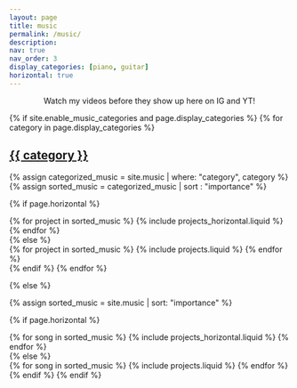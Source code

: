 ```yaml
---
layout: page
title: music
permalink: /music/
description:
nav: true
nav_order: 3
display_categories: [piano, guitar]
horizontal: true
---
```


<p align="center">Watch my videos before they show up here on IG and YT!</p>

<div class="social">
  <div class="contact-icons">
    <a href="https://instagram.com/{{ site.instagram_id }}" title="Instagram"><i class="fa-brands fa-instagram"></i></a>
    <a href="https://youtube.com/@{{ site.youtube_id }}" title="YouTube"><i class="fa-brands fa-youtube"></i></a>

  </div>
</div>


<!-- pages/projects.md -->
<div class="projects">
{% if site.enable_music_categories and page.display_categories %}
  <!-- Display categorized projects -->
  {% for category in page.display_categories %}
  <a id="{{ category }}" href=".#{{ category }}">
    <h2 class="category">{{ category }}</h2>
  </a>
  {% assign categorized_music = site.music | where: "category", category %}
  {% assign sorted_music = categorized_music | sort : "importance" %}

  <!-- Generate cards for each project -->
  {% if page.horizontal %}
  <div class="container">
    <div class="row row-cols-1 row-cols-md-2">
    {% for project in sorted_music %}
      {% include projects_horizontal.liquid %}
    {% endfor %}
    </div>
  </div>
  {% else %}
  <div class="row row-cols-1 row-cols-sm-3">
    {% for project in sorted_music %}
      {% include projects.liquid %}
    {% endfor %}
  </div>
  {% endif %}
  {% endfor %}

{% else %}

<!-- Display projects without categories -->

{% assign sorted_music = site.music | sort: "importance" %}

  <!-- Generate cards for each project -->

{% if page.horizontal %}

  <div class="container">
    <div class="row row-cols-1 row-cols-md-2">
    {% for song in sorted_music %}
      {% include projects_horizontal.liquid %}
    {% endfor %}
    </div>
  </div>
  {% else %}
  <div class="row row-cols-1 row-cols-md-3">
    {% for song in sorted_music %}
      {% include projects.liquid %}
    {% endfor %}
  </div>
  {% endif %}
{% endif %}
</div>
